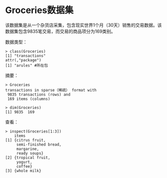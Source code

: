# Groceries数据集

该数据集是从一个杂货店采集，包含现实世界1个月（30天）销售的交易数据。该数据集包含9835笔交易，而交易的商品项分为169类别。

数据类型：

```text
> class(Groceries)
[1] "transactions"
attr(,"package")
[1] "arules" #所在包
```

摘要：

```text
> Groceries
transactions in sparse（稀疏） format with
 9835 transactions (rows) and
 169 items (columns)

> dim(Groceries)
[1] 9835  169
```

查看：

```text
> inspect(Groceries[1:3])
    items                
[1] {citrus fruit,       
     semi-finished bread,
     margarine,          
     ready soups}        
[2] {tropical fruit,     
     yogurt,             
     coffee}             
[3] {whole milk}
```

